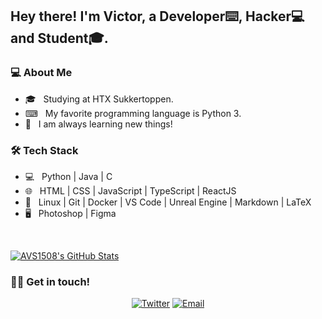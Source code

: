 <h2> Hey there! I'm Victor, a Developer⌨️, Hacker💻 and Student🎓.</h2>

<h3> 💻 About Me </h3>

- 🎓 &nbsp; Studying at HTX Sukkertoppen.
- ⌨ &nbsp; My favorite programming language is Python 3.
- 🌱 &nbsp; I am always learning new things!

<h3>🛠 Tech Stack</h3>

- 💻 &nbsp; Python | Java | C
- 🌐 &nbsp; HTML | CSS | JavaScript | TypeScript | ReactJS
- 🔧 &nbsp; Linux | Git | Docker | VS Code | Unreal Engine | Markdown | LaTeX
- 🖥 &nbsp; Photoshop | Figma

<br/>

[![AVS1508's GitHub Stats](https://github-readme-stats.vercel.app/api?username=ViggoGaming&show_icons=true&hide_border=true&hide=issues&count_private=true)](https://github.com/ViggoGaming)

<h3> 🤝🏻 Get in touch! </h3>

<p align="center">
<a href="https://twitter.com/viggo_gaming"><img alt="Twitter" src="https://img.shields.io/badge/twitter-viggo_gaming-blue?style=flat-square&logo=twitter"></a>
<a href="mailto:contact@victorbuch.dk"><img alt="Email" src="https://img.shields.io/badge/Email-contact@victorbuch.dk-blue?style=flat-square&logo=gmail"></a>
</p>
